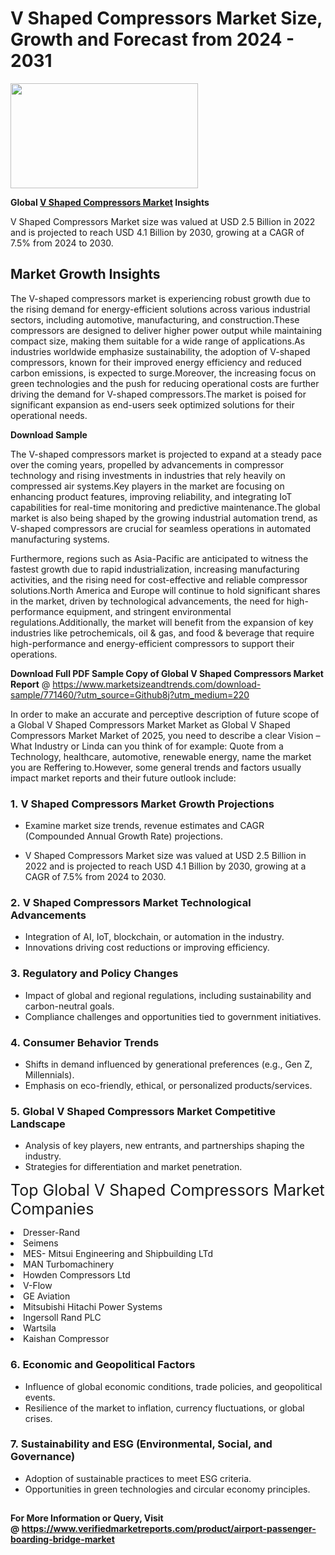 <H1>V Shaped Compressors Market Size, Growth and Forecast from 2024 - 2031</H1><img class="aligncenter size-medium wp-image-584254" src="https://thirdeyenews.in/wp-content/uploads/2024/09/Global-Market-Research-300x168.jpeg" alt="" width="300" height="168" /><p><strong>Global&nbsp;<a href="https://www.marketsizeandtrends.com/download-sample/771460/?utm_source=Github8j?utm_medium=220">V Shaped Compressors Market</a> Insights</strong></p><p>V Shaped Compressors Market size was valued at USD 2.5 Billion in 2022 and is projected to reach USD 4.1 Billion by 2030, growing at a CAGR of 7.5% from 2024 to 2030.</p><p><h2>Market Growth Insights</h2> <p>The V-shaped compressors market is experiencing robust growth due to the rising demand for energy-efficient solutions across various industrial sectors, including automotive, manufacturing, and construction.These compressors are designed to deliver higher power output while maintaining compact size, making them suitable for a wide range of applications.As industries worldwide emphasize sustainability, the adoption of V-shaped compressors, known for their improved energy efficiency and reduced carbon emissions, is expected to surge.Moreover, the increasing focus on green technologies and the push for reducing operational costs are further driving the demand for V-shaped compressors.The market is poised for significant expansion as end-users seek optimized solutions for their operational needs.</p> <p><strong>Download Sample</strong></p> <p>The V-shaped compressors market is projected to expand at a steady pace over the coming years, propelled by advancements in compressor technology and rising investments in industries that rely heavily on compressed air systems.Key players in the market are focusing on enhancing product features, improving reliability, and integrating IoT capabilities for real-time monitoring and predictive maintenance.The global market is also being shaped by the growing industrial automation trend, as V-shaped compressors are crucial for seamless operations in automated manufacturing systems.</p> <p>Furthermore, regions such as Asia-Pacific are anticipated to witness the fastest growth due to rapid industrialization, increasing manufacturing activities, and the rising need for cost-effective and reliable compressor solutions.North America and Europe will continue to hold significant shares in the market, driven by technological advancements, the need for high-performance equipment, and stringent environmental regulations.Additionally, the market will benefit from the expansion of key industries like petrochemicals, oil & gas, and food & beverage that require high-performance and energy-efficient compressors to support their operations.</p> <p><span class=""><strong>Download Full PDF Sample Copy of Global V Shaped Compressors Market Report</strong> @ <a href="https://www.marketsizeandtrends.com/download-sample/771460/?utm_source=Github8j?utm_medium=220" target="_blank">https://www.marketsizeandtrends.com/download-sample/771460/?utm_source=Github8j?utm_medium=220</a></span></p><p>In order to make an accurate and perceptive description of future scope of a Global&nbsp;V Shaped Compressors Market Market as Global&nbsp;V Shaped Compressors Market Market of 2025, you need to describe a clear Vision &ndash; What Industry or Linda can you think of for example: Quote from a Technology, healthcare, automotive, renewable energy, name the market you are Reffering to.However, some general trends and factors usually impact market reports and their future outlook include:</p><h3>1.&nbsp;<strong>V Shaped Compressors Market Growth Projections</strong></h3><ul><li>Examine market size trends, revenue estimates and CAGR (Compounded Annual Growth Rate) projections.</li><li><p>V Shaped Compressors Market size was valued at USD 2.5 Billion in 2022 and is projected to reach USD 4.1 Billion by 2030, growing at a CAGR of 7.5% from 2024 to 2030.</p></li></ul><h3>2.&nbsp;<strong>V Shaped Compressors Market Technological Advancements</strong></h3><ul><li>Integration of AI, IoT, blockchain, or automation in the industry.</li><li>Innovations driving cost reductions or improving efficiency.</li></ul><h3>3.&nbsp;<strong>Regulatory and Policy Changes</strong></h3><ul><li>Impact of global and regional regulations, including sustainability and carbon-neutral goals.</li><li>Compliance challenges and opportunities tied to government initiatives.</li></ul><h3>4.&nbsp;<strong>Consumer Behavior Trends</strong></h3><ul><li>Shifts in demand influenced by generational preferences (e.g., Gen Z, Millennials).</li><li>Emphasis on eco-friendly, ethical, or personalized products/services.</li></ul><h3>5.&nbsp;<strong>Global V Shaped Compressors Market Competitive Landscape</strong></h3><ul><li>Analysis of key players, new entrants, and partnerships shaping the industry.</li><li>Strategies for differentiation and market penetration.</li></ul><p data-pm-slice="1 1 []"><span style="color: inherit; font-family: inherit; font-size: 25px;">Top Global V Shaped Compressors Market Companies</span></p><div class="" data-test-id=""><p><li>Dresser-Rand</li><li> Seimens</li><li> MES- Mitsui Engineering and Shipbuilding LTd</li><li> MAN Turbomachinery</li><li> Howden Compressors Ltd</li><li> V-Flow</li><li> GE Aviation</li><li> Mitsubishi Hitachi Power Systems</li><li> Ingersoll Rand PLC</li><li> Wartsila</li><li> Kaishan Compressor</li></p></div><h3>6.&nbsp;<strong>Economic and Geopolitical Factors</strong></h3><ul><li>Influence of global economic conditions, trade policies, and geopolitical events.</li><li>Resilience of the market to inflation, currency fluctuations, or global crises.</li></ul><h3>7.&nbsp;<strong>Sustainability and ESG (Environmental, Social, and Governance)</strong></h3><ul><li>Adoption of sustainable practices to meet ESG criteria.</li><li>Opportunities in green technologies and circular economy principles.</li></ul><h2><strong style="font-size: 14px;">For More Information or Query, Visit @&nbsp;</strong><a style="background-color: #ffffff; font-size: 14px;" href="https://www.marketsizeandtrends.com/report/v-shaped-compressors-market/" target="_blank">https://www.verifiedmarketreports.com/product/airport-passenger-boarding-bridge-market</a></h2>